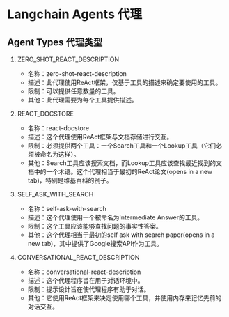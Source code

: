 # Langchain Agents 代理

## Agent Types 代理类型

1. ZERO_SHOT_REACT_DESCRIPTION
    - 名称：zero-shot-react-description
    - 描述：此代理使用ReAct框架，仅基于工具的描述来确定要使用的工具。
    - 限制：可以提供任意数量的工具。
    - 其他：此代理需要为每个工具提供描述。

2. REACT_DOCSTORE
    - 名称：react-docstore
    - 描述：这个代理使用ReAct框架与文档存储进行交互。
    - 限制：必须提供两个工具：一个Search工具和一个Lookup工具（它们必须被命名为这样）。
    - 其他：Search工具应该搜索文档，而Lookup工具应该查找最近找到的文档中的一个术语。这个代理相当于最初的ReAct论文(opens in a new tab)，特别是维基百科的例子。

3. SELF_ASK_WITH_SEARCH
    - 名称：self-ask-with-search
    - 描述：这个代理使用一个被命名为Intermediate Answer的工具。
    - 限制：这个工具应该能够查找问题的事实性答案。
    - 其他：这个代理相当于最初的self ask with search paper(opens in a new tab)，其中提供了Google搜索API作为工具。

4. CONVERSATIONAL_REACT_DESCRIPTION
    - 名称：conversational-react-description
    - 描述：这个代理程序旨在用于对话环境中。
    - 限制：提示设计旨在使代理程序有助于对话。
    - 其他：它使用ReAct框架来决定使用哪个工具，并使用内存来记忆先前的对话交互。